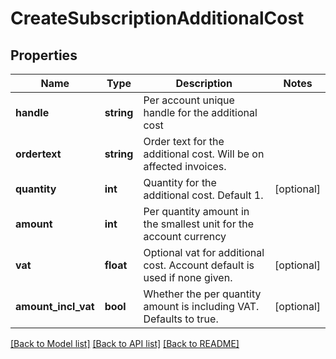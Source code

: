 # CreateSubscriptionAdditionalCost

## Properties
Name | Type | Description | Notes
------------ | ------------- | ------------- | -------------
**handle** | **string** | Per account unique handle for the additional cost |
**ordertext** | **string** | Order text for the additional cost. Will be on affected invoices. |
**quantity** | **int** | Quantity for the additional cost. Default 1. | [optional]
**amount** | **int** | Per quantity amount in the smallest unit for the account currency |
**vat** | **float** | Optional vat for additional cost. Account default is used if none given. | [optional]
**amount_incl_vat** | **bool** | Whether the per quantity amount is including VAT. Defaults to true. | [optional]

[[Back to Model list]](../../README.md#documentation-for-models) [[Back to API list]](../../README.md#documentation-for-api-endpoints) [[Back to README]](../../README.md)


